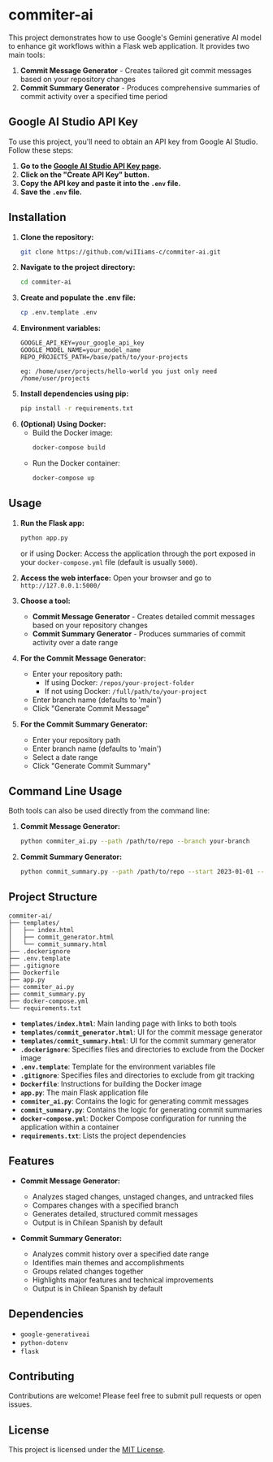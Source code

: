 # commiter-ai

This project demonstrates how to use Google's Gemini generative AI model to enhance git workflows within a Flask web application. It provides two main tools:

1. **Commit Message Generator** - Creates tailored git commit messages based on your repository changes
2. **Commit Summary Generator** - Produces comprehensive summaries of commit activity over a specified time period

## Google AI Studio API Key

To use this project, you'll need to obtain an API key from Google AI Studio. Follow these steps:
1. **Go to the <a href="https://aistudio.google.com/plan_information">Google AI Studio API Key page</a>.**
2. **Click on the "Create API Key" button.**
3. **Copy the API key and paste it into the `.env` file.**
4. **Save the `.env` file.**

## Installation

1. **Clone the repository:**
   ```bash
   git clone https://github.com/wiIIiams-c/commiter-ai.git
   ```
2. **Navigate to the project directory:**
   ```bash
   cd commiter-ai
   ```
3. **Create and populate the .env file:**
   ```bash
   cp .env.template .env
   ```
4. **Environment variables:**
   ```
   GOOGLE_API_KEY=your_google_api_key
   GOOGLE_MODEL_NAME=your_model_name
   REPO_PROJECTS_PATH=/base/path/to/your-projects

   eg: /home/user/projects/hello-world you just only need /home/user/projects
   ```
5. **Install dependencies using pip:**
   ```bash
   pip install -r requirements.txt
   ```
6. **(Optional) Using Docker:**
   * Build the Docker image:
       ```bash
       docker-compose build
       ```
   * Run the Docker container:
       ```bash
       docker-compose up
       ```

## Usage

1. **Run the Flask app:**
   ```bash
   python app.py
   ```
   or if using Docker: Access the application through the port exposed in your `docker-compose.yml` file (default is usually `5000`).

2. **Access the web interface:** Open your browser and go to `http://127.0.0.1:5000/`

3. **Choose a tool:**
   * **Commit Message Generator** - Creates detailed commit messages based on your repository changes
   * **Commit Summary Generator** - Produces summaries of commit activity over a date range

4. **For the Commit Message Generator:**
   * Enter your repository path:
     * If using Docker: `/repos/your-project-folder`
     * If not using Docker: `/full/path/to/your-project`
   * Enter branch name (defaults to 'main')
   * Click "Generate Commit Message"

5. **For the Commit Summary Generator:**
   * Enter your repository path
   * Enter branch name (defaults to 'main')
   * Select a date range
   * Click "Generate Commit Summary"

## Command Line Usage

Both tools can also be used directly from the command line:

1. **Commit Message Generator:**
   ```bash
   python commiter_ai.py --path /path/to/repo --branch your-branch
   ```

2. **Commit Summary Generator:**
   ```bash
   python commit_summary.py --path /path/to/repo --start 2023-01-01 --end 2023-12-31 --branch your-branch
   ```

## Project Structure

```
commiter-ai/
├── templates/
│   ├── index.html
│   ├── commit_generator.html
│   └── commit_summary.html
├── .dockerignore
├── .env.template
├── .gitignore
├── Dockerfile
├── app.py
├── commiter_ai.py
├── commit_summary.py
├── docker-compose.yml
└── requirements.txt
```

* **`templates/index.html`**: Main landing page with links to both tools
* **`templates/commit_generator.html`**: UI for the commit message generator
* **`templates/commit_summary.html`**: UI for the commit summary generator
* **`.dockerignore`**: Specifies files and directories to exclude from the Docker image
* **`.env.template`**: Template for the environment variables file
* **`.gitignore`**: Specifies files and directories to exclude from git tracking
* **`Dockerfile`**: Instructions for building the Docker image
* **`app.py`**: The main Flask application file
* **`commiter_ai.py`**: Contains the logic for generating commit messages
* **`commit_summary.py`**: Contains the logic for generating commit summaries
* **`docker-compose.yml`**: Docker Compose configuration for running the application within a container
* **`requirements.txt`**: Lists the project dependencies

## Features

* **Commit Message Generator:**
  * Analyzes staged changes, unstaged changes, and untracked files
  * Compares changes with a specified branch
  * Generates detailed, structured commit messages
  * Output is in Chilean Spanish by default

* **Commit Summary Generator:**
  * Analyzes commit history over a specified date range
  * Identifies main themes and accomplishments
  * Groups related changes together
  * Highlights major features and technical improvements
  * Output is in Chilean Spanish by default

## Dependencies

* `google-generativeai`
* `python-dotenv`
* `flask`

## Contributing

Contributions are welcome! Please feel free to submit pull requests or open issues.

## License

This project is licensed under the [MIT License](LICENSE).
```